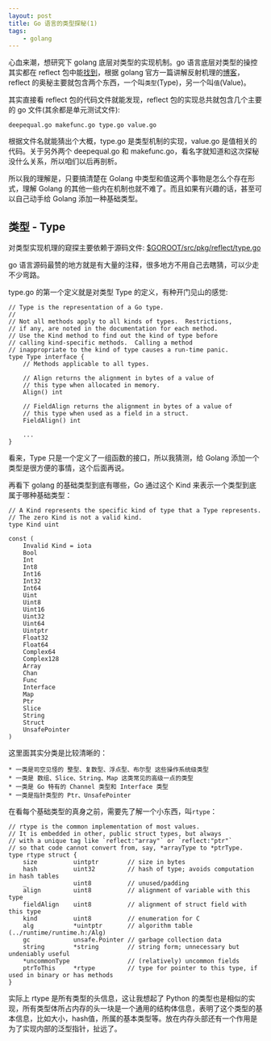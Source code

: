 ```yaml
---
layout: post
title: Go 语言的类型探秘(1)
tags:
    - golang
---
```


心血来潮，想研究下 golang 底层对类型的实现机制。go 语言底层对类型的操控其实都在 reflect 包中能[找到](http://golang.org/pkg/reflect/)，根据 golang 官方一篇讲解反射机理的[博客](http://golang.org/doc/articles/laws_of_reflection.html)，reflect 的奥秘主要就包含两个东西，一个叫`类型`(Type)，另一个叫`值`(Value)。

其实直接看 reflect 包的代码文件就能发现，reflect 包的实现总共就包含几个主要的 go 文件(其余都是单元测试文件):

	deepequal.go makefunc.go type.go value.go

根据文件名就能猜出个大概，type.go 是类型机制的实现，value.go 是值相关的代码。关于另外两个 deepequal.go 和 makefunc.go，看名字就知道和这次探秘没什么关系，所以咱们以后再剖析。

所以我的理解是，只要搞清楚在 Golang 中类型和值这两个事物是怎么个存在形式，理解 Golang 的其他一些内在机制也就不难了。而且如果有兴趣的话，甚至可以自己动手给 Golang 添加一种基础类型。


## 类型 - Type

对类型实现机理的窥探主要依赖于源码文件: [$GOROOT/src/pkg/reflect/type.go](http://golang.org/src/pkg/reflect/type.go)

go 语言源码最赞的地方就是有大量的注释，很多地方不用自己去瞎猜，可以少走不少弯路。

type.go 的第一个定义就是对类型 Type 的定义，有种开门见山的感觉:


	// Type is the representation of a Go type.
	//
	// Not all methods apply to all kinds of types.  Restrictions,
	// if any, are noted in the documentation for each method.
	// Use the Kind method to find out the kind of type before
	// calling kind-specific methods.  Calling a method
	// inappropriate to the kind of type causes a run-time panic.
	type Type interface {
		// Methods applicable to all types.

		// Align returns the alignment in bytes of a value of
		// this type when allocated in memory.
		Align() int

		// FieldAlign returns the alignment in bytes of a value of
		// this type when used as a field in a struct.
		FieldAlign() int

		...
	}


看来，Type 只是一个定义了一组函数的接口，所以我猜测，给 Golang 添加一个类型是很方便的事情，这个后面再说。

再看下 golang 的基础类型到底有哪些，Go 通过这个 Kind 来表示一个类型到底属于哪种基础类型：

    // A Kind represents the specific kind of type that a Type represents.
    // The zero Kind is not a valid kind.
    type Kind uint
    
    const (
    	Invalid Kind = iota
    	Bool
    	Int
    	Int8
    	Int16
    	Int32
    	Int64
    	Uint
    	Uint8
    	Uint16
    	Uint32
    	Uint64
    	Uintptr
    	Float32
    	Float64
    	Complex64
    	Complex128
    	Array
    	Chan
    	Func
    	Interface
    	Map
    	Ptr
    	Slice
    	String
    	Struct
    	UnsafePointer
    )

这里面其实分类是比较清晰的：

    * 一类是司空见怪的 整型、复数型、浮点型、布尔型 这些操作系统级类型
    * 一类是 数组、Slice、String、Map 这类常见的高级一点的类型
    * 一类是 Go 特有的 Channel 类型和 Interface 类型
    * 一类是指针类型的 Ptr、UnsafePointer

在看每个基础类型的真身之前，需要先了解一个小东西，叫`rtype`：

    // rtype is the common implementation of most values.
    // It is embedded in other, public struct types, but always
    // with a unique tag like `reflect:"array"` or `reflect:"ptr"`
    // so that code cannot convert from, say, *arrayType to *ptrType.
    type rtype struct {
    	size          uintptr        // size in bytes
    	hash          uint32         // hash of type; avoids computation in hash tables
    	_             uint8          // unused/padding
    	align         uint8          // alignment of variable with this type
    	fieldAlign    uint8          // alignment of struct field with this type
    	kind          uint8          // enumeration for C
    	alg           *uintptr       // algorithm table (../runtime/runtime.h:/Alg)
    	gc            unsafe.Pointer // garbage collection data
    	string        *string        // string form; unnecessary but undeniably useful
    	*uncommonType                // (relatively) uncommon fields
    	ptrToThis     *rtype         // type for pointer to this type, if used in binary or has methods
    }


实际上 rtype 是所有类型的头信息，这让我想起了 Python 的类型也是相似的实现，所有类型体所占内存的头一块是一个通用的结构体信息，表明了这个类型的基本信息，比如大小，hash值，所属的基本类型等。放在内存头部还有一个作用是为了实现内部的泛型指针，扯远了。


